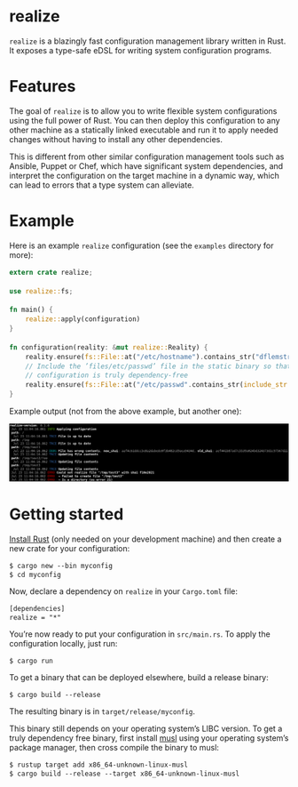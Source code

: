 # realize

`realize` is a blazingly fast configuration management library written in Rust.
It exposes a type-safe eDSL for writing system configuration programs.

# Features

The goal of `realize` is to allow you to write flexible system configurations
using the full power of Rust. You can then deploy this configuration to any
other machine as a statically linked executable and run it to apply needed
changes without having to install any other dependencies.

This is different from other similar configuration management tools such as
Ansible, Puppet or Chef, which have significant system dependencies, and
interpret the configuration on the target machine in a dynamic way, which can
lead to errors that a type system can alleviate.

# Example

Here is an example `realize` configuration (see the `examples` directory for
more):

```rust
extern crate realize;

use realize::fs;

fn main() {
    realize::apply(configuration)
}

fn configuration(reality: &mut realize::Reality) {
    reality.ensure(fs::File::at("/etc/hostname").contains_str("dflemstr-desktop"));
    // Include the ’files/etc/passwd’ file in the static binary so that the
    // configuration is truly dependency-free
    reality.ensure(fs::File::at("/etc/passwd".contains_str(include_str!("files/etc/passwd"))));
}
```

Example output (not from the above example, but another one):

![example output](./image/realize-screenshot.png)

# Getting started

[Install Rust](https://www.rust-lang.org/install.html) (only needed on your
development machine) and then create a new crate for your configuration:

    $ cargo new --bin myconfig
    $ cd myconfig
    
Now, declare a dependency on `realize` in your `Cargo.toml` file:

    [dependencies]
    realize = "*"

You’re now ready to put your configuration in `src/main.rs`.  To apply the configuration locally, just run:

    $ cargo run

To get a binary that can be deployed elsewhere, build a release binary:

    $ cargo build --release

The resulting binary is in `target/release/myconfig`.

This binary still depends on your operating system’s LIBC version. To get a
truly dependency free binary, first install [musl](https://www.musl-libc.org/)
using your operating system’s package manager, then cross compile the binary to
musl:

    $ rustup target add x86_64-unknown-linux-musl
    $ cargo build --release --target x86_64-unknown-linux-musl
